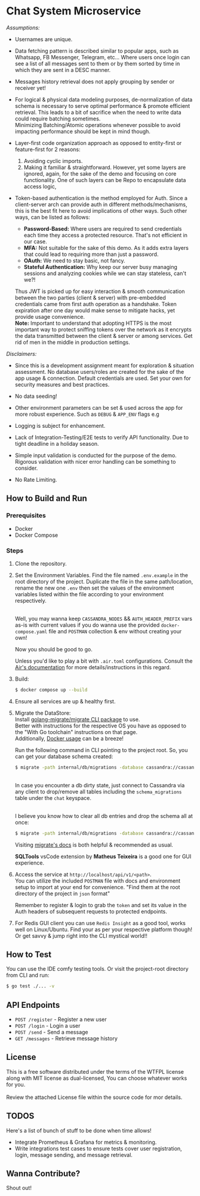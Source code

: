 # Chat System Microservice
*Assumptions:*
- Usernames are unique.
- Data fetching pattern is described similar to popular apps, such as Whatsapp, FB Messenger, Telegram, etc...
Where users once login can see a list of all messages sent to them or by them sorted by time in which they are sent in a DESC manner.

- Messages history retrieval does not apply grouping by sender or receiver yet!

- For logical & physical data modeling purposes, de-normalization of data schema is necessary to serve optimal performance & promote efficient retrieval. This leads to a bit of sacrifice when the need to write data could require batching sometimes.<br>
Minimizing Batching/Atomic operations whenever possible to avoid impacting performance should be kept in mind though.

- Layer-first code organization approach as opposed to entity-first or feature-first for 2 reasons:<br>
  1. Avoiding cyclic imports.
  2. Making it familiar & straightforward.
However, yet some layers are ignored, again, for the sake of the demo and focusing on core functionality. One of such layers can be Repo to encapsulate data access logic,

- Token-based authentication is the method employed for Auth. Since a client-server arch can provide auth in different methods/mechanisms, this is the best fit here to avoid implications of other ways. Such other ways, can be listed as follows:
  - <b>Password-Based:</b> Where users are required to send credentials each time they access a protected resource. That's not efficient in our case.
  - <b>MFA:</b> Not suitable for the sake of this demo. As it adds extra layers that could lead to requiring more than just a password.
  - <b>OAuth:</b> We need to stay basic, not fancy.
  - <b>Stateful Authentication:</b> Why keep our server busy managing sessions and analyzing cookies while we can stay stateless, can't we?!<br>

  Thus JWT is picked up for easy interaction & smooth communication between the two parties (client & server) with pre-embedded credentials came from first auth operation as a handshake. Token expiration after one day would make sense to mitigate hacks, yet provide usage convenience.<br>
  <b>Note:</b> Important to understand that adopting HTTPS is the most important way to protect sniffing tokens over the network as it encrypts the data transmitted between the client & server or among services. Get rid of men in the middle in production settings.

*Disclaimers:*
- Since this is a development assignment meant for exploration & situation assessment. No database users/roles are created for the sake of the app usage & connection. Default credentials are used.
Set your own for security measures and best practices.

- No data seeding!

- Other environment parameters can be set & used across the app for more robust experience. Such as `DEBUG` & `APP_ENV` flags e.g

- Logging is subject for enhancement.
- Lack of Integration-Testing/E2E tests to verify API functionality. Due to tight deadline in a holiday season.
- Simple input validation is conducted for the purpose of the demo. Rigorous validation with nicer error handling can be something to consider.
- No Rate Limiting.

## How to Build and Run

### Prerequisites
- Docker
- Docker Compose

### Steps
1. Clone the repository.
2. Set the Environment Variables. Find the file named `.env.example` in the root directory of the project. Duplicate the file in the same path/location, rename the new one `.env` then set the values of the environment variables listed within the file according to your environment respectively.

    <br>Well, you may wanna keep `CASSANDRA_NODES` && `AUTH_HEADER_PREFIX` vars as-is with current values if you do wanna use the provided `docker-compose.yaml` file and `POSTMAN` collection & env without creating your own!

    Now you should be good to go.

    Unless you'd like to play a bit with `.air.toml` configurations. Consult the [Air's documentation]([URL](https://github.com/air-verse/air)) for more details/instructions in this regard.

3. Build:
    ```bash
    $ docker compose up --build
    ```
4. Ensure all services are up & healthy first.
5. Migrate the DataStore:<br>
    Install [golang-migrate/migrate CLI package]([URL](https://github.com/golang-migrate/migrate/tree/master/cmd/migrate)) to use.<br>
    Better with instructions for the respective OS you have as opposed to the "With Go toolchain" instructions on that page.<br>
    Additionally, [Docker usage]([URL](https://github.com/golang-migrate/migrate/?tab=readme-ov-file#docker-usage)) can be a breeze!

    Run the following command in CLI pointing to the project root. So, you can get your database schema created:<br>
    ```bash
    $ migrate -path internal/db/migrations -database cassandra://cassandra:cassandra@localhost:9042/chat up
    ```
    <br>In case you encounter a db dirty state, just connect to Cassandra via any client to drop/remove all tables including the `schema_migrations` table under the `chat` keyspace.

    <br>I believe you know how to clear all db entries and drop the schema all at once:
    ```bash
    $ migrate -path internal/db/migrations -database cassandra://cassandra:cassandra@localhost:9042/chat down
    ```
    Visiting [migrate's docs]([URL](https://github.com/golang-migrate/migrate/tree/master/cmd/migrate#usage)) is both helpful & recommended as usual.<br>

    <b>SQLTools</b> vsCode extension by <b>Matheus Teixeira</b> is a good one for GUI experience.

6. Access the service at `http://localhost/api/v1/<path>`.<br>
    You can utilize the included `POSTMAN` file with docs and environment setup to import at your end for convenience. "Find them at the root directory of the project in `json` format"

    Remember to register & login to grab the `token` and set its value in the Auth headers of subsequent requests to protected endpoints.<br>

7. For Redis GUI client you can use `Redis Insight` as a good tool, works well on Linux/Ubuntu. Find your as per your respective platform though!<br> Or get savvy & jump right into the CLI mystical world!!

## How to Test
You can use the IDE comfy testing tools. Or visit the project-root directory from CLI and run:
```bash
$ go test ./... -v
```

## API Endpoints
- `POST /register` - Register a new user
- `POST /login` - Login a user
- `POST /send` - Send a message
- `GET /messages` - Retrieve message history

## License
This is a free software distributed under the terms of the WTFPL license along with MIT license as dual-licensed, You can choose whatever works for you.<br/><br/>
Review the attached License file within the source code for mor details.

## TODOS
Here's a list of bunch of stuff to be done when time allows!
- Integrate Prometheus & Grafana for metrics & monitoring.
- Write integrations test cases to ensure tests cover user registration, login, message sending, and message retrieval.

## Wanna Contribute?
Shout out!
